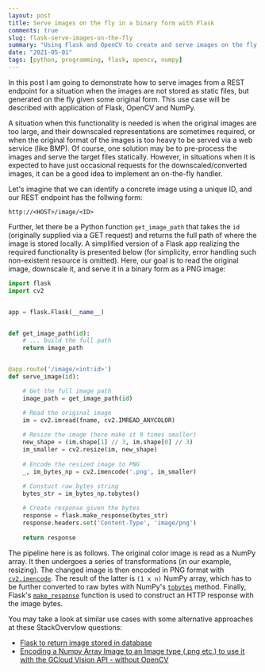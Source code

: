 ```yaml
---
layout: post
title: Serve images on the fly in a binary form with Flask
comments: true
slug: flask-serve-images-on-the-fly
summary: "Using Flask and OpenCV to create and serve images on the fly (with the expected Content-Type)."
date: "2021-05-01"
tags: [python, programming, flask, opencv, numpy]
---
```


In this post I am going to demonstrate how to serve images from a REST endpoint for a situation when the images are not stored as static files, but generated on the fly given some original form. This use case will be described with application of Flask, OpenCV and NumPy. 

A situation when this functionality is needed is when the original images are too large, and their downscaled representations are sometimes required, or when the original format of the images is too heavy to be served via a web service (like BMP). Of course, one solution may be to pre-process the images and serve the target files statically. However, in situations when it is expected to have just occasional requests for the downscaled/converted images, it can be a good idea to implement an on-the-fly handler. 

Let's imagine that we can identify a concrete image using a unique ID, and our REST endpoint has the follwing form:

```
http://<HOST>/image/<ID>
```

Further, let there be a Python function `get_image_path` that takes the `id` (originally supplied via a GET request) and returns the full path of where the image is stored locally. A simplified version of a Flask app realizing the required functionality is presented below (for simplicity, error handling such non-existent resource is omitted). Here, our goal is to read the original image, downscale it, and serve it in a binary form as a PNG image:

```python
import flask
import cv2


app = flask.Flask(__name__)


def get_image_path(id):
    # ... build the full path
    return image_path


@app.route('/image/<int:id>')
def serve_image(id):

    # Get the full image path
    image_path = get_image_path(id)

    # Read the original image
    im = cv2.imread(fname, cv2.IMREAD_ANYCOLOR)
    
    # Resize the image (here make it 9 times smaller)
    new_shape = (im.shape[1] // 3, im.shape[0] // 3)
    im_smaller = cv2.resize(im, new_shape)
    
    # Encode the resized image to PNG
    _, im_bytes_np = cv2.imencode('.png', im_smaller)
    
    # Constuct raw bytes string 
    bytes_str = im_bytes_np.tobytes()

    # Create response given the bytes
    response = flask.make_response(bytes_str)
    response.headers.set('Content-Type', 'image/png')
    
    return response
```

The pipeline here is as follows. The original color image is read as a NumPy array. It then undergoes a series of transformations (in our example, resizing). The changed image is then encoded in PNG format with [`cv2.imencode`](https://docs.opencv.org/3.4/d4/da8/group__imgcodecs.html#ga461f9ac09887e47797a54567df3b8b63). The result of the latter is `(1 x n)` NumPy array, which has to be further converted to raw bytes with NumPy's [`tobytes`](https://numpy.org/doc/stable/reference/generated/numpy.ndarray.tobytes.html) method. Finally, Flask's [`make_response`](https://flask.palletsprojects.com/en/1.1.x/api/#flask.make_response) function is used to construct an HTTP response with the image bytes. 

You may take a look at similar use cases with some alternative approaches at these StackOvervlow questions:
 
 - [Flask to return image stored in database](https://stackoverflow.com/questions/11017466/flask-to-return-image-stored-in-database)
 - [Encoding a Numpy Array Image to an Image type (.png etc.) to use it with the GCloud Vision API - without OpenCV](https://stackoverflow.com/questions/56564977/encoding-a-numpy-array-image-to-an-image-type-png-etc-to-use-it-with-the-gcl)



